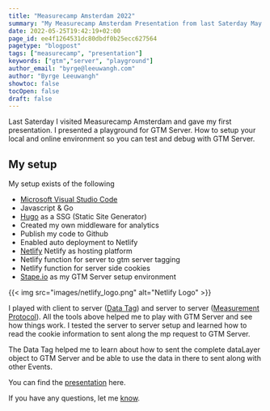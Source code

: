 ```yaml
---
title: "Measurecamp Amsterdam 2022"
summary: "My Measurecamp Amsterdam Presentation from last Saterday May 20th"
date: 2022-05-25T19:42:19+02:00
page_id: ee4f1264531dc80dbdf0b25ecc627564
pagetype: "blogpost"
tags: ["measurecamp", "presentation"]
keywords: ["gtm","server", "playground"]
author_email: "byrge@leeuwangh.com"
author: "Byrge Leeuwangh"
showtoc: false
tocOpen: false
draft: false
---
```


Last Saterday I visited Measurecamp Amsterdam and gave my first presentation. I presented a playground for GTM Server. How to setup your local and online environment so you can test and debug with GTM Server.

## My setup
My setup exists of the following 

- [Microsoft Visual Studio Code](https://code.visualstudio.com/download/ "Microsoft Visual Studio Code Editor") 
- Javascript & Go
- [Hugo](https://gohugo.io/ "Hugo as a static site generator") as a SSG (Static Site Generator)
- Created my own middleware for analytics
- Publish my code to Github
- Enabled auto deployment to Netlify
- [Netlify](https://netlify.com "Netlify for Hugo hosting") Netlify as hosting platform
- Netlify function for server to gtm server tagging
- Netlify function for server side cookies
- [Stape.io](https://stape.io "GTM Server from Stape.io") as my GTM Server setup environment

{{< img src="images/netlify_logo.png" alt="Netlify Logo" >}}

I played with client to server ([Data Tag](https://stape.io/blog/sending-data-from-google-tag-manager-web-container-to-the-server-container "Data Tag from Stape.io")) and server to server ([Measurement Protocol](https://developers.google.com/analytics/devguides/collection/protocol/v1 "Measurement Protocol for Universal Analytics")). All the tools above helped me to play with GTM Server and see how things work. I tested the server to server setup and learned how to read the cookie information to sent along the mp request to GTM Server.

The Data Tag helped me to learn about how to sent the complete dataLayer object to GTM Server and be able to use the data in there to sent along with other Events.

You can find the [presentation](/pdf/MeasureCamp_AMS_2022.pdf "MeasureCamp presentation") here. 

If you have any questions, let me [know](/contact "Contact Form").